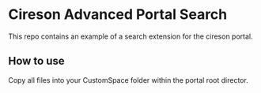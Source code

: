 # Cireson Advanced Portal Search

This repo contains an example of a search extension for the cireson portal.

## How to use

Copy all files into your CustomSpace folder within the portal root director.
